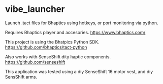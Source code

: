 # vibe_launcher
Launch .tact files for Bhaptics using hotkeys, or port monitoring via python.

Requires Bhaptics player and accesories.
https://www.bhaptics.com/

This project is using the Bhatpics Python SDK.
https://github.com/bhaptics/tact-python

Also works with SenseShift dity haptic components.
https://github.com/senseshift

This application was tested using a diy SenseShift 16 motor vest, and diy SensShift arms.
